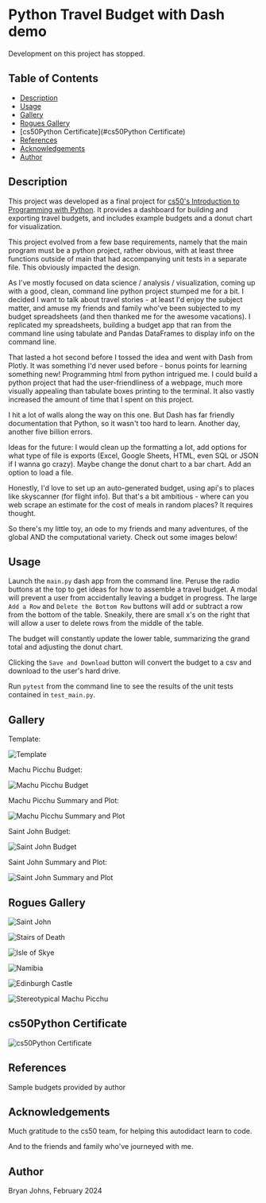 # Python Travel Budget with Dash demo

Development on this project has stopped.

## Table of Contents

- [Description](#description)
- [Usage](#usage)
- [Gallery](#gallery)
- [Rogues Gallery](#rogues-gallery)
- [cs50Python Certificate](#cs50Python Certificate)
- [References](#references)
- [Acknowledgements](#acknowledgements)
- [Author](#author)

## Description

This project was developed as a final project for [cs50's Introduction to Programming with Python](https://cs50.harvard.edu/python/2022/weeks/0/). It provides a dashboard for building and exporting travel budgets, and includes example budgets and a donut chart for visualization.

This project evolved from a few base requirements, namely that the main program must be a python project, rather obvious, with at least three functions outside of main that had accompanying unit tests in a separate file. This obviously impacted the design.

As I've mostly focused on data science / analysis / visualization, coming up with a good, clean, command line python project stumped me for a bit. I decided I want to talk about travel stories - at least I'd enjoy the subject matter, and amuse my friends and family who've been subjected to my budget spreadsheets (and then thanked me for the awesome vacations). I replicated my spreadsheets, building a budget app that ran from the command line using tabulate and Pandas DataFrames to display info on the command line.

That lasted a hot second before I tossed the idea and went with Dash from Plotly. It was something I'd never used before - bonus points for learning something new! Programming html from python intrigued me. I could build a python project that had the user-friendliness of a webpage, much more visually appealing than tabulate boxes printing to the terminal. It also vastly increased the amount of time that I spent on this project.

I hit a lot of walls along the way on this one. But Dash has far friendly documentation that Python, so it wasn't too hard to learn. Another day, another five billion errors.

Ideas for the future: I would clean up the formatting a lot, add options for what type of file is exports (Excel, Google Sheets, HTML, even SQL or JSON if I wanna go crazy). Maybe change the donut chart to a bar chart. Add an option to load a file.

Honestly, I'd love to set up an auto-generated budget, using api's to places like skyscanner (for flight info). But that's a bit ambitious - where can you web scrape an estimate for the cost of meals in random places? It requires thought.

So there's my little toy, an ode to my friends and many adventures, of the global AND the computational variety. Check out some images below!

## Usage

Launch the `main.py` dash app from the command line. Peruse the radio buttons at the top to get ideas for how to assemble a travel budget. A modal will prevent a user from accidentally leaving a budget in progress. The large `Add a Row` and `Delete the Bottom Row` buttons will add or subtract a row from the bottom of the table. Sneakily, there are small x's on the right that will allow a user to delete rows from the middle of the table.

The budget will constantly update the lower table, summarizing the grand total and adjusting the donut chart.

Clicking the `Save and Download` button will convert the budget to a csv and download to the user's hard drive.

Run `pytest` from the command line to see the results of the unit tests contained in `test_main.py`.

## Gallery

Template:

![Template](./assets/images/template.png)

Machu Picchu Budget:

![Machu Picchu Budget](./assets/images/machu_picchu.png)

Machu Picchu Summary and Plot:

![Machu Picchu Summary and Plot](./assets/images/machu_picchu_graph.png)

Saint John Budget:

![Saint John Budget](./assets/images/STJ_weekend.png)

Saint John Summary and Plot:

![Saint John Summary and Plot](./assets/images/STJ_weekend_graph.png)

## Rogues Gallery

![Saint John](./assets/images/STJ%20goofy.jpg)

![Stairs of Death](./assets/images/mp%20stairs%20of%20death.jpg)

![Isle of Skye](./assets/images/Isle%20of%20Skye.jpg)

![Namibia](./assets/images/Namibia.jpg)

![Edinburgh Castle](./assets/images/Edinburgh%20Castle.jpg)

![Stereotypical Machu Picchu](./assets/images/mp.HEIC)

## cs50Python Certificate

![cs50Python Certificate](./assets/johns_bryan_CS50P_certificate.png)

## References

Sample budgets provided by author

## Acknowledgements

Much gratitude to the cs50 team, for helping this autodidact learn to code.

And to the friends and family who've journeyed with me.

## Author

Bryan Johns, February 2024

